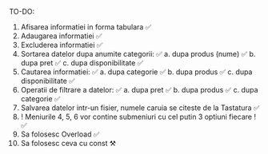 TO-DO: 
1. Afisarea informatiei in forma tabulara ✅
2. Adaugarea informatiei ✅
3. Excluderea informatiei ✅
4. Sortarea datelor dupa anumite categorii: ✅
    a. dupa produs (nume) ✅
    b. dupa pret ✅
    c. dupa disponibilitate ✅
5. Cautarea informatiei: ✅
    a. dupa categorie ✅
    b. dupa produs ✅
    c. dupa disponibilitate ✅
6. Operatii de filtrare a datelor: ✅
    a. dupa pret ✅
    b. dupa produs ✅
    c. dupa categorie ✅
7. Salvarea datelor intr-un fisier, numele caruia se citeste de la Tastatura ✅
8. ! Meniurile 4, 5, 6 vor contine submeniuri cu cel putin 3 optiuni fiecare ! ✅
9. Sa folosesc Overload ✅
10. Sa folosesc ceva cu const ⚒️
